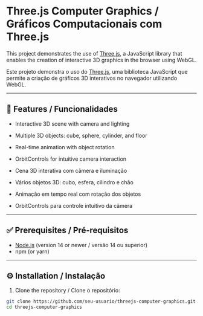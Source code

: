 # Three.js Computer Graphics / Gráficos Computacionais com Three.js

This project demonstrates the use of [Three.js](https://threejs.org/), a JavaScript library that enables the creation of interactive 3D graphics in the browser using WebGL.

Este projeto demonstra o uso do [Three.js](https://threejs.org/), uma biblioteca JavaScript que permite a criação de gráficos 3D interativos no navegador utilizando WebGL.

---

## 🌟 Features / Funcionalidades

- Interactive 3D scene with camera and lighting  
- Multiple 3D objects: cube, sphere, cylinder, and floor  
- Real-time animation with object rotation  
- OrbitControls for intuitive camera interaction  

- Cena 3D interativa com câmera e iluminação  
- Vários objetos 3D: cubo, esfera, cilindro e chão  
- Animação em tempo real com rotação dos objetos  
- OrbitControls para controle intuitivo da câmera  

---

## ✅ Prerequisites / Pré-requisitos

- [Node.js](https://nodejs.org/) (version 14 or newer / versão 14 ou superior)
- npm (or yarn)

---

## ⚙️ Installation / Instalação

1. Clone the repository / Clone o repositório:

```bash
git clone https://github.com/seu-usuario/threejs-computer-graphics.git
cd threejs-computer-graphics
